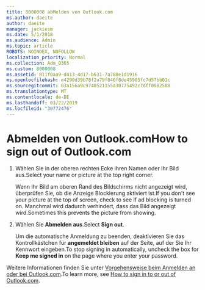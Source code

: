 ```yaml
---
title: 8000008 abMelden von Outlook.com
ms.author: daeite
author: daeite
manager: jackiesm
ms.date: 5/1/2018
ms.audience: Admin
ms.topic: article
ROBOTS: NOINDEX, NOFOLLOW
localization_priority: Normal
ms.collection: Adm_O365
ms.custom: 8000008
ms.assetid: 811f0aa9-d413-4d17-b631-7a788e1d1916
ms.openlocfilehash: e4290d39b78f2a79f846f8de45905fc7d57bb01c
ms.sourcegitcommit: 03a156a9c9740521155a30775492c7dff0982588
ms.translationtype: MT
ms.contentlocale: de-DE
ms.lasthandoff: 03/22/2019
ms.locfileid: "30772476"
---
```

# <a name="how-to-sign-out-of-outlookcom"></a><span data-ttu-id="437b9-102">Abmelden von Outlook.com</span><span class="sxs-lookup"><span data-stu-id="437b9-102">How to sign out of Outlook.com</span></span>

1. <span data-ttu-id="437b9-103">Wählen Sie in der oberen rechten Ecke ihren Namen oder Ihr Bild aus.</span><span class="sxs-lookup"><span data-stu-id="437b9-103">Select your name or picture at the top right corner.</span></span>
    
    <span data-ttu-id="437b9-104">Wenn Ihr Bild am oberen Rand des Bildschirms nicht angezeigt wird, überprüfen Sie, ob die Anzeige Blockierung aktiviert ist.</span><span class="sxs-lookup"><span data-stu-id="437b9-104">If you don't see your picture at the top of screen, check to see if ad blocking is turned on.</span></span> <span data-ttu-id="437b9-105">Manchmal wird dadurch verhindert, dass das Bild angezeigt wird.</span><span class="sxs-lookup"><span data-stu-id="437b9-105">Sometimes this prevents the picture from showing.</span></span>
    
2. <span data-ttu-id="437b9-106">Wählen Sie **Abmelden aus**.</span><span class="sxs-lookup"><span data-stu-id="437b9-106">Select **Sign out**.</span></span> 
    
    <span data-ttu-id="437b9-107">Um die automatische Anmeldung zu beenden, deaktivieren Sie das Kontrollkästchen für **angemeldet bleiben** auf der Seite, auf der Sie Ihr Kennwort eingeben.</span><span class="sxs-lookup"><span data-stu-id="437b9-107">To stop signing in automatically, uncheck the box for **Keep me signed in** on the page where you enter your password.</span></span> 
    
<span data-ttu-id="437b9-108">Weitere Informationen finden Sie unter [Vorgehensweise beim Anmelden an oder bei Outlook.com](https://go.microsoft.com/fwlink/p/?linkid=873113).</span><span class="sxs-lookup"><span data-stu-id="437b9-108">To learn more, see [How to sign in to or out of Outlook.com](https://go.microsoft.com/fwlink/p/?linkid=873113).</span></span>
  

